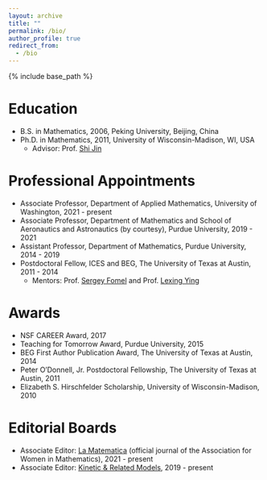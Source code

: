 ```yaml
---
layout: archive
title: ""
permalink: /bio/
author_profile: true
redirect_from:
  - /bio
---
```


{% include base_path %}

Education
======
* B.S. in Mathematics, 2006, Peking University, Beijing, China
* Ph.D. in Mathematics, 2011, University of Wisconsin-Madison, WI, USA
  * Advisor: Prof. [Shi Jin](https://ins.sjtu.edu.cn/people/shijin/#publications)

Professional Appointments
======
* Associate Professor, Department of Applied Mathematics, University of Washington, 2021 - present
* Associate Professor, Department of Mathematics and School of Aeronautics and Astronautics (by courtesy), Purdue University, 2019 - 2021
* Assistant Professor, Department of Mathematics, Purdue University, 2014 - 2019
* Postdoctoral Fellow, ICES and BEG, The University of Texas at Austin, 2011 - 2014
  * Mentors: Prof. [Sergey Fomel](http://www.jsg.utexas.edu/researcher/sergey_fomel/) and Prof. [Lexing Ying](https://web.stanford.edu/~lexing/)
  
Awards
======
* NSF CAREER Award, 2017
* Teaching for Tomorrow Award, Purdue University, 2015
* BEG First Author Publication Award, The University of Texas at Austin, 2014
* Peter O’Donnell, Jr. Postdoctoral Fellowship, The University of Texas at Austin, 2011
* Elizabeth S. Hirschfelder Scholarship, University of Wisconsin-Madison, 2010

Editorial Boards
======
* Associate Editor: [La Matematica](https://www.springer.com/journal/44007/) (official journal of the Association for Women in Mathematics), 2021 - present
* Associate Editor: [Kinetic & Related Models](http://www.aimsciences.org/journal/1937-5093), 2019 - present
